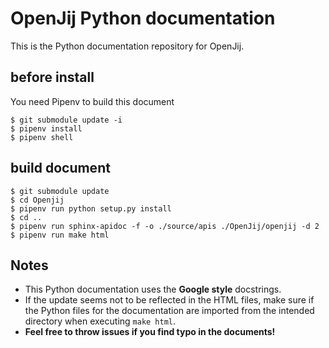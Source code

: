 # OpenJij Python documentation

This is the Python documentation repository for OpenJij.

## before install

You need Pipenv to build this document

```
$ git submodule update -i
$ pipenv install
$ pipenv shell
```

## build document

```
$ git submodule update
$ cd Openjij
$ pipenv run python setup.py install
$ cd ..
$ pipenv run sphinx-apidoc -f -o ./source/apis ./OpenJij/openjij -d 2
$ pipenv run make html
```

## Notes

* This Python documentation uses the **Google style** docstrings.
* If the update seems not to be reflected in the HTML files, make sure if the Python files for the documentation are imported from the intended directory when executing `make html`.
* **Feel free to throw issues if you find typo in the documents!**
